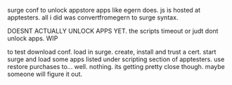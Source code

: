 surge conf to unlock appstore apps like egern does. js is hosted at apptesters. all i did was convertfromegern to surge syntax.

DOESNT ACTUALLY UNLOCK APPS YET. the scripts timeout or judt dont unlock apps. WIP

to test download conf. load in surge. create, install and trust a cert. start surge and load some apps listed under scripting section of apptesters. use restore purchases to... well. nothing. its getting pretty close though. maybe someone will figure it out.
